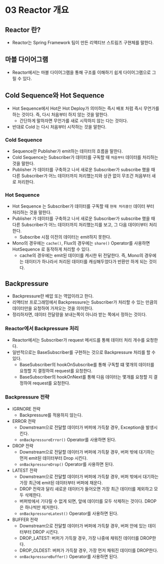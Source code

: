 # 03 Reactor 개요

## Reactor 란?

- Reactor는 Spring Framework 팀이 만든 리액티브 스트림즈 구현체를 말한다.

## 마블 다이어그램

- Reactor에서는 마블 다이어그램을 통해 구조를 이해하기 쉽게 다이어그램으로 그릴 수 있다.

## Cold Sequence와 Hot Sequence

- Hot Sequence에서 Hot은 Hot Deploy가 의미하는 즉시 배포 처럼 즉시 무언가를 하는 것이다. 즉, 다시 처음부터 하지 않는 것을 말한다.
  - 간단하게 말하자면 무언가를 새로 시작하지 않는 다는 것이다.
- 반대로 Cold 는 다시 처음부터 시작하는 것을 말한다.

### Cold Sequence

- Sequence란 Publisher가 emit하는 데이터의 흐름을 말한다.
- Cold Sequence는 Subscriber가 데이터를 구독할 때 `처음부터` 데이터를 처리하는 것을 말한다.
- Publisher 가 데이터를 구축하고 나서 새로운 Subscriber가 subscribe 했을 때 다른 Subscriber가 어느 데이터까지 처리했는지와 상관 없이 무조건 처음부터 새로 처리한다.

### Hot Sequence

- Hot Sequence 는 Subscriber가 데이터를 구독할 때 `현재 처리중인` 데이터 부터 처리하는 것을 말한다.
- Publisher 가 데이터를 구축하고 나서 새로운 Subscriber가 subscribe 했을 때 다른 Subscriber가 어느 데이터까지 처리했는지를 보고, 그 다음 데이터부터 처리한다.
  - Subscribe 시점 이전의 데이터는 emit하지 못한다.
- Mono의 경우에는 `cache()`, Flux의 경우에는 `share()` Operator를 사용하면 HotSequence 로 동작하게 처리할 수 있다.
  - cache의 경우에는 emit된 데이터를 캐시한 뒤 전달한다. 즉, Mono의 경우에는 데이터가 하나라서 처리된 데이터를 캐싱해두었다가 반환만 하게 되는 것이다.

## Backpressure

- Backpressure란 배압 또는 역압이라고 한다. 
- 리액티브 프로그래밍에서 Backpressure는 Subscriber가 처리할 수 있는 만큼의 데이터만을 요청하여 가져오는 것을 의미한다.
- 정리하자면, 데이터 전달량을 보내는쪽이 아니라 받는 쪽에서 정하는 것이다.

### Reactor에서 Backpressure 처리

- Reactor에서는 Subscriber가 request 메서드를 통해 데이터 처리 개수를 요청한다.
- 일반적으로는 BaseSubscriber를 구현하는 것으로 Backpressure 처리를 할 수 있다.
  - BaseSubscriber의 hookOnSubscribe를 통해 구독할 떄 몇개의 데이터를 요청할 지 결정하여 request를 요청한다.
  - BaseSubscriber의 hookOnNext를 통해 다음 데이터는 몇개를 요청할 지 결정하여 request를 요청한다.

### Backpressure 전략

- IGRNORE 전략
  - Backpressure를 적용하지 않는다.
- ERROR 전략
  - Downstream으로 전달할 데이터가 버퍼에 가득찰 경우, Exception을 발생시킨다.
  - `onBackpressureError()` Operator를 사용하면 된다.
- DROP 전략
  - Downstream으로 전달할 데이터가 버퍼에 가득찰 경우, 버퍼 밖에 대기하는 먼저 emit된 데이터부터 Drop 시킨다.
  - `onBackpressureDrop()` Operator를 사용하면 된다.
- LATEST 전략
  - Downstream으로 전달할 데이터가 버퍼에 가득찰 경우, 버퍼 밖에서 대기하는 가장 최근에 emit된 데이터부터 버퍼에 채운다.
  - DROP 전략과 달리 새로운 데이터가 들어오면 가장 최근 데이터를 제외하고 모두 삭제한다.
  - 버퍼밖에서 기다릴 수 없게 되면, 앞에 데이터를 모두 삭제하는 것이다. DROP은 하나씩만 제거한다.
  - `onBackpressureLatest()` Operator를 사용하면 된다.
- BUFFER 전략
  - Downstream으로 전달할 데이터가 버퍼에 가득찰 경우, 버퍼 안에 있는 데이터부터 DROP 시킨다.
  - DROP_LATEST: 버퍼가 가득찰 경우, 가장 나중에 채워진 데이터를 DROP한다.
  - DROP_OLDEST: 버퍼가 가득찰 경우, 가장 먼저 채워진 데이터를 DROP한다.
  - `onBackpressureBuffer()` Operator를 사용하면 된다.